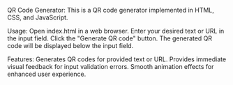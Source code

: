 QR Code Generator:
This is a QR code generator implemented in HTML, CSS, and JavaScript.

Usage:
Open index.html in a web browser.
Enter your desired text or URL in the input field.
Click the "Generate QR code" button.
The generated QR code will be displayed below the input field.

Features:
Generates QR codes for provided text or URL.
Provides immediate visual feedback for input validation errors.
Smooth animation effects for enhanced user experience.
